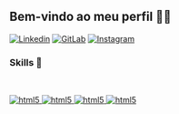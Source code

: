 ## Bem-vindo ao meu perfil 👋🏼 


[![Linkedin](https://img.shields.io/badge/LinkedIn-0077B5?style=for-the-badge&logo=linkedin&logoColor=white)](https://www.linkedin.com/in/tom%C3%A1s-melo-b397182a1/t)
[![GitLab](https://img.shields.io/badge/GitLab-330F63?style=for-the-badge&logo=gitlab&logoColor=white)](https://gitlab.com/hhtomaswt11)
[![Instagram](https://img.shields.io/badge/Instagram-E4405F?style=for-the-badge&logo=instagram&logoColor=white)](https://www.instagram.com/ttoomasmeloo11/)


<!--       ![hhtomaswt11 GitHub stats](https://github-readme-stats.vercel.app/api?username=hhtomaswt11&show_icons=true&theme=transparent)      -->

### Skills 🤖

<div style="display: inline_block"><br/>

<a href= "https://www.cprogramming.com/" > <img align = "c" alt ="html5" src="https://img.shields.io/badge/C-00599C?style=for-the-badge&logo=c&logoColor=white"/> </a> 
<a href = "https://www.java.com/pt-BR/"> <img align = "java" alt ="html5" src="https://img.shields.io/badge/Java-ED8B00?style=for-the-badge&logo=openjdk&logoColor=white"/> </a> 
<a href = "https://www.mysql.com/"> <img align = "mysql" alt ="html5" src="https://img.shields.io/badge/MySQL-00000F?style=for-the-badge&logo=mysql&logoColor=white"/> </a> 
<a href = "https://www.python.org/"> <img align = "python" alt ="html5" src="https://img.shields.io/badge/Python-14354C?style=for-the-badge&logo=python&logoColor=white"/> </a> 


</div><br/>

